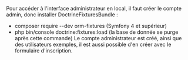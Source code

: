 Pour accéder à l'interface administrateur en local, il faut créer le compte admin, donc installer DoctrineFixturesBundle :
- composer require --dev orm-fixtures (Symfony 4 et supérieur)
- php bin/console doctrine:fixtures:load (la base de donnée se purge après cette commande)
Le compte administrateur est créé, ainsi que des utilisateurs exemples, il est aussi possible d'en créer avec le formulaire d'inscription.
